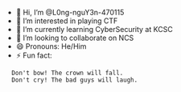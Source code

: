 - 👋 Hi, I’m @L0ng-nguY3n-470115
- 👀 I’m interested in playing CTF
- 🌱 I’m currently learning CyberSecurity at KCSC
- 💞️ I’m looking to collaborate on NCS
- 😄 Pronouns: He/Him
- ⚡ Fun fact:
```
  Don't bow! The crown will fall.
  Don't cry! The bad guys will laugh.
```

<!---
L0ng-nguY3n-470115/L0ng-nguY3n-470115 is a ✨ special ✨ repository because its `README.md` (this file) appears on your GitHub profile.
You can click the Preview link to take a look at your changes.
--->
